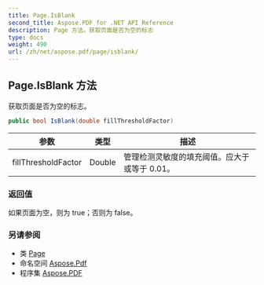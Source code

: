 ```yaml
---
title: Page.IsBlank
second_title: Aspose.PDF for .NET API Reference
description: Page 方法。获取页面是否为空的标志
type: docs
weight: 490
url: /zh/net/aspose.pdf/page/isblank/
---
```

## Page.IsBlank 方法

获取页面是否为空的标志。

```csharp
public bool IsBlank(double fillThresholdFactor)
```

| 参数 | 类型 | 描述 |
| --- | --- | --- |
| fillThresholdFactor | Double | 管理检测灵敏度的填充阈值。应大于或等于 0.01。 |

### 返回值

如果页面为空，则为 true；否则为 false。

### 另请参阅

* 类 [Page](../)
* 命名空间 [Aspose.Pdf](../../../aspose.pdf/)
* 程序集 [Aspose.PDF](../../../)